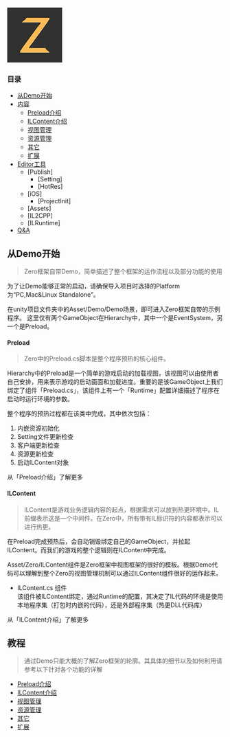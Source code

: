 ![](Imgs/icon.jpg)

### 目录
- [从Demo开始](#从Demo开始)
- [内容](#教程)
    - [Preload介绍](Preload.md)
    - [ILContent介绍](ILContent.md)
    - [视图管理](ViewFramework.md)
    - [资源管理](ResManager.md)
    - [其它](Other.md)
    - [扩展](Extend.md)
- [Editor工具](#Editor工具)
    - [Publish]
        - [Setting]
        - [HotRes]
    - [iOS]
        - [ProjectInit]
    - [Assets]
    - [IL2CPP]
    - [ILRuntime]    
- [Q&A](QuestionAnswer.md)
 

## 从Demo开始

>Zero框架自带Demo，简单描述了整个框架的运作流程以及部分功能的使用

为了让Demo能够正常的启动，请确保导入项目时选择的Platform为“PC,Mac&Linux Standalone”。

在unity项目文件夹中的Asset/Demo/Demo场景，即可进入Zero框架自带的示例程序。
这里仅有两个GameObject在Hierarchy中，其中一个是EventSystem，另一个是Preload。

#### Preload

> Zero中的Preload.cs脚本是整个程序预热的核心组件。

Hierarchy中的Preload是一个简单的游戏启动的加载视图，该视图可以由使用者自己安排，用来表示游戏的启动画面和加载进度。重要的是该GameObject上我们绑定了组件「Preload.cs」，该组件上有一个「Runtime」配置详细描述了程序在启动时运行环境的参数。

整个程序的预热过程都在该类中完成，其中依次包括：
1. 内嵌资源初始化
2. Setting文件更新检查
3. 客户端更新检查
4. 资源更新检查
5. 启动ILContent对象

从「Preload介绍」了解更多

#### ILContent

> ILContent是游戏业务逻辑内容的起点，根据需求可以放到热更环境中。IL前缀表示这是一个中间件。在Zero中，所有带有IL标识符的内容都表示可以进行热更。

在Preload完成预热后，会自动销毁绑定自己的GameObject，并拉起ILContent。而我们的游戏的整个逻辑则在ILContent中完成。

Asset/Zero/ILContent组件是Zero框架中视图框架的很好的模板。根据Demo代码可以理解到整个Zero的视图管理机制可以通过ILContent组件很好的运作起来。

- ILContent.cs 组件  
该组件被ILContent绑定，通过Runtime的配置，其决定了IL代码的环境是使用本地程序集（打包时内嵌的代码），还是外部程序集（热更DLL代码库）

从「ILContent介绍」了解更多

## 教程

>通过Demo只能大概的了解Zero框架的轮廓。其具体的细节以及如何利用请参考以下针对各个功能的详解

- [Preload介绍](Preload.md)
- [ILContent介绍](ILContent.md)
- [视图管理](ViewFramework.md)
- [资源管理](ResManager.md)
- [其它](Other.md)
- [扩展](Extend.md)

